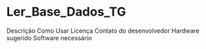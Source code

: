 # Ler_Base_Dados_TG

Descrição
Como Usar
Licença
Contato do desenvolvedor
Hardware sugerido
Software necessário
